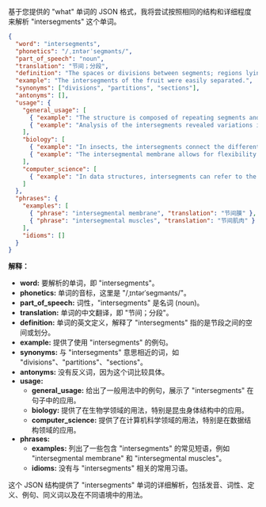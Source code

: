 基于您提供的 "what" 单词的 JSON 格式，我将尝试按照相同的结构和详细程度来解析 "intersegments" 这个单词。

```json
{
  "word": "intersegments",
  "phonetics": "/ˌɪntərˈseɡmənts/",
  "part_of_speech": "noun",
  "translation": "节间；分段",
  "definition": "The spaces or divisions between segments; regions lying between segments.",
  "example": "The intersegments of the fruit were easily separated.",
  "synonyms": ["divisions", "partitions", "sections"],
  "antonyms": [],
  "usage": {
    "general_usage": [
      { "example": "The structure is composed of repeating segments and intersegments.", "translation": "该结构由重复的节段和节间组成。" },
      { "example": "Analysis of the intersegments revealed variations in composition.", "translation": "对节间的分析揭示了成分的差异。" }
    ],
    "biology": [
      { "example": "In insects, the intersegments connect the different body segments.", "translation": "在昆虫中，节间连接不同的身体节段。" },
      { "example": "The intersegmental membrane allows for flexibility between the segments.", "translation": "节间膜允许节段之间具有灵活性。" }
    ],
    "computer_science": [
      { "example": "In data structures, intersegments can refer to the spaces between data segments.", "translation": "在数据结构中，节间可以指数据段之间的空间。" }
    ]
  },
  "phrases": {
    "examples": [
      { "phrase": "intersegmental membrane", "translation": "节间膜" },
      { "phrase": "intersegmental muscles", "translation": "节间肌肉" }
    ],
    "idioms": []
  }
}
```

**解释：**

*   **word:**  要解析的单词，即 "intersegments"。
*   **phonetics:** 单词的音标，这里是 "/ˌɪntərˈseɡmənts/"。
*   **part\_of\_speech:** 词性，"intersegments" 是名词 (noun)。
*   **translation:** 单词的中文翻译，即 "节间；分段"。
*   **definition:** 单词的英文定义，解释了 "intersegments" 指的是节段之间的空间或划分。
*   **example:** 提供了使用 "intersegments" 的例句。
*   **synonyms:**  与 "intersegments" 意思相近的词，如 "divisions"、"partitions"、"sections"。
*   **antonyms:** 没有反义词，因为这个词比较具体。
*   **usage:**
    *   **general\_usage:** 给出了一般用法中的例句，展示了 "intersegments" 在句子中的应用。
    *   **biology:**  提供了在生物学领域的用法，特别是昆虫身体结构中的应用。
    *   **computer\_science:** 提供了在计算机科学领域的用法，特别是在数据结构领域的应用。
*   **phrases:**
    *   **examples:** 列出了一些包含 "intersegments" 的常见短语，例如 "intersegmental membrane" 和 "intersegmental muscles"。
    *   **idioms:** 没有与 "intersegments" 相关的常用习语。

这个 JSON 结构提供了 "intersegments" 单词的详细解析，包括发音、词性、定义、例句、同义词以及在不同语境中的用法。 